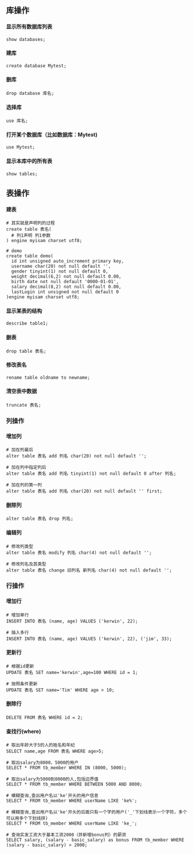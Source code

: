 

## 库操作
#### 显示所有数据库列表
```
show databases;
```
#### 建库
```
create database Mytest;
```

#### 删库
```
drop database 库名;
```

#### 选择库
```
use 库名;
```

#### 打开某个数据库（比如数据库：Mytest)
```
use Mytest;
```

#### 显示本库中的所有表
```
show tables;
```

## 表操作

#### 建表
```
# 其实就是声明列的过程
create table 表名(
  # 列1声明 列1参数
) engine myisam charset utf8;

# demo
create table demo(
  id int unsigned auto_increment primary key,
  username char(20) not null default '',
  gender tinyint(1) not null default 0,
  weight decimal(6,2) not null default 0.00,
  birth date not null default '0000-01-01',
  salary decimal(8,2) not null default 0.00,
  lastLogin int unsigned not null default 0
)engine myisam charset utf8;
```

#### 显示某表的结构
```
describe table1;
```

#### 删表
```
drop table 表名;
```

#### 修改表名
```
rename table oldname to newname;
```

#### 清空表中数据
```
truncate 表名;
```

### 列操作

#### 增加列
```
# 加在列最后
alter table 表名 add 列名 char(20) not null default '';

# 加在列中指定列后
alter table 表名 add 列名 tinyint(1) not null default 0 after 列名;

# 加在列的第一列
alter table 表名 add 列名 char(20) not null default '' first;
```

#### 删除列
```
alter table 表名 drop 列名;
```

#### 编辑列
```
# 修改列类型
alter table 表名 modify 列名 char(4) not null default '';

# 修改列名及其类型
alter table 表名 change 旧列名 新列名 char(4) not null default '';

```

### 行操作

#### 增加行
```
# 增加单行
INSERT INTO 表名 (name, age) VALUES ('kerwin', 22);
```
```
# 插入多行
INSERT INTO 表名 (name, age) VALUES ('kerwin', 22), ('jim', 33);
```
#### 更新行
```
# 根据id更新
UPDATE 表名 SET name='kerwin',age=100 WHERE id = 1;

# 按照条件更新
UPDATE 表名 SET name='Tim' WHERE age > 10;
```

#### 删除行
```
DELETE FROM 表名 WHERE id = 2;
```

#### 查找行(where)
```
# 取出年龄大于5的人的姓名和年纪
SELECT name,age FROM 表名 WHERE age>5;

# 取出salary为8000，5000的用户
SELECT * FROM tb_member WHERE IN (8000, 5000);

# 取出salary为5000到8000的人,包括边界值
SELECT * FROM tb_member WHERE BETWEEN 5000 AND 8000;

# 模糊查询,查出用户名以'ke'开头的用户信息
SELECT * FROM tb_member WHERE userName LIKE 'ke%';

# 模糊查询,查出用户名以'ke'开头的后面只有一个字的用户('_'下划线表示一个字符，多个可以用多个下划线拼)
SELECT * FROM tb_member WHERE userName LIKE 'ke_';

# 查询实发工资大于基本工资2000（并新增bonus列）的薪资
SELECT salary, (salary - basic_salary) as bonus FROM tb_member WHERE (salary - basic_salary) > 2000;

```

